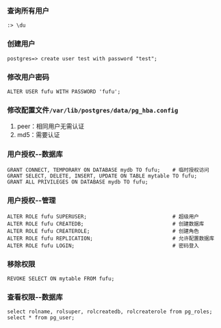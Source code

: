 ### 查询所有用户
```
:> \du
```

### 创建用户
```
postgres=> create user test with password "test";
```

### 修改用户密码
```
ALTER USER fufu WITH PASSWORD 'fufu';
```

### 修改配置文件`/var/lib/postgres/data/pg_hba.config`
1. peer：相同用户无需认证
2. md5：需要认证


### 用户授权--数据库
```
GRANT CONNECT, TEMPORARY ON DATABASE mydb TO fufu;    # 临时授权访问
GRANT SELECT, DELETE, INSERT, UPDATE ON TABLE mytable TO fufu;
GRANT ALL PRIVILEGES ON DATABASE mydb TO fufu;
```

### 用户授权--管理
```
ALTER ROLE fufu SUPERUSER;                            # 超级用户
ALTER ROLE fufu CREATEDB;                             # 创建数据库
ALTER ROLE fufu CREATEROLE;                           # 创建角色
ALTER ROLE fufu REPLICATION;                          # 允许配置数据库
ALTER ROLE fufu LOGIN;                                # 密码登入
```

### 移除权限
```
REVOKE SELECT ON mytable FROM fufu;
```

### 查看权限--数据库
```
select rolname, rolsuper, rolcreatedb, rolcreaterole from pg_roles;
select * from pg_user;
```